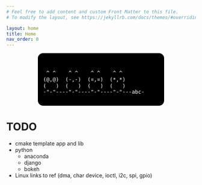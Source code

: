 ```yaml
---
# Feel free to add content and custom Front Matter to this file.
# To modify the layout, see https://jekyllrb.com/docs/themes/#overriding-theme-defaults

layout: home
title: Home
nav_order: 0
---
```

<style type="text/css" media="screen">
  section {
    background: black;
    color: white;
    border-radius: 1em;
    padding: 1em;
	margin: 0 auto;
	width: 22em;
  }
</style>

<section>
<pre style="line-height: 1.2;">  
 ^ ^    ^ ^    ^ ^    ^ ^
(@,@)  (-,-)  (¤,¤)  (*,*)
(   )  (   )  (   )  (   )
-"-"----"-"----"-"----"-"---abc-
</pre>
</section>

# TODO
 - cmake template app and lib
 - python 
   - anaconda
   - django
   - bokeh
 - Linux links to ref (dma, char device, ioctl, i2c, spi, gpio)

